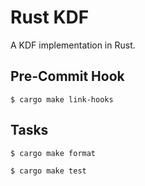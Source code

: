 # Rust KDF

A KDF implementation in Rust.


## Pre-Commit Hook

```shell
$ cargo make link-hooks
```

## Tasks

```shell
$ cargo make format
```

```shell
$ cargo make test
```